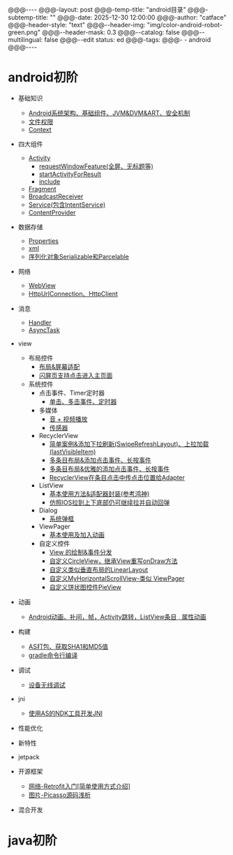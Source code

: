 @@@----
@@@-layout:       post
@@@-temp-title:        "android目录"
@@@-subtemp-title:     ""
@@@-date:         2025-12-30 12:00:00
@@@-author:       "catface"
@@@-header-style: "text"
@@@--header-img:   "img/color-android-robot-green.png"
@@@--header-mask:  0.3
@@@--catalog:      false
@@@--multilingual: false
@@@--edit status:  ed
@@@-tags:
@@@-    - android
@@@----

# android初阶
- 基础知识
    - [Android系统架构、基础组件、JVM&DVM&ART、安全机制](https://blog.csdn.net/itcatface/article/details/49664853)
    - [文件权限](https://blog.csdn.net/itcatface/article/details/51382913)
    - [Context](https://blog.csdn.net/itCatface/article/details/50965454)
- 四大组件
    - [Activity](https://blog.csdn.net/itCatface/article/details/50421212)
        - [requestWindowFeature(全屏、无标题等)](https://blog.csdn.net/itCatface/article/details/49796455)
        - [startActivityForResult](https://blog.csdn.net/itCatface/article/details/50550807)
        - [include](https://blog.csdn.net/itCatface/article/details/50962333)
    - [Fragment](https://blog.csdn.net/itCatface/article/details/50428412)
    - [BroadcastReceiver](https://blog.csdn.net/itcatface/article/details/50428866)
    - [Service(包含IntentService)](https://blog.csdn.net/itCatface/article/details/61200328)
    - [ContentProvider](https://blog.csdn.net/itCatface/article/details/61922091)
- 数据存储
    - [Properties](https://blog.csdn.net/itCatface/article/details/77484213)
    - [xml](https://blog.csdn.net/itCatface/article/details/49718935)
    - [序列化对象Serializable和Parcelable](https://blog.csdn.net/itCatface/article/details/85948341)
- 网络
    - [WebView](https://blog.csdn.net/itCatface/article/details/49700049)
    - [HttpUrlConnection、HttpClient](https://blog.csdn.net/itCatface/article/details/49702129)

- 消息
    - [Handler](https://blog.csdn.net/itCatface/article/details/50704823)
    - [AsyncTask](https://blog.csdn.net/itCatface/article/details/50700428)

- view
    - 布局控件
        - [布局&屏幕适配](https://blog.csdn.net/itCatface/article/details/61923203)
        - [闪屏页支持点击进入主页面](https://blog.csdn.net/itcatface/article/details/51564831)
    - 系统控件
        - 点击事件、Timer定时器
            - [单击、多击事件、定时器](https://blog.csdn.net/itCatface/article/details/50131075)
        - 多媒体
            - [音 + 视频播放](https://blog.csdn.net/itcatface/article/details/50433922)
            - [传感器](https://blog.csdn.net/itcatface/article/details/50439946)
        - RecyclerView
            - [简单案例&添加下拉刷新(SwipeRefreshLayout)、上拉加载(lastVisibleItem)](https://blog.csdn.net/itcatface/article/details/77861906)
            - [多条目布局&添加点击事件、长按事件](https://blog.csdn.net/itCatface/article/details/77863689)
            - [多条目布局&优雅的添加点击事件、长按事件](https://blog.csdn.net/itcatface/article/details/77865013)
            - [RecyclerView在条目点击中传点击位置给Adapter](https://blog.csdn.net/itcatface/article/details/79819972)
        - ListView
            - [基本使用方法&适配器封装(参考鸿神)](https://blog.csdn.net/itcatface/article/details/50523588)
            - [仿照IOS拉到上下底部仍可继续拉并自动回弹](https://blog.csdn.net/itcatface/article/details/50963825)
        - Dialog
            - [系统弹框](http://blog.csdn.net/itcatface/article/details/50969135)
        - ViewPager
            - [基本使用及加入动画](https://blog.csdn.net/itcatface/article/details/50766666)
        - 自定义控件
            - [View 的绘制&事件分发](http://blog.csdn.net/itcatface/article/details/72809133)
            - [自定义CircleView，继承View重写onDraw方法](http://blog.csdn.net/itcatface/article/details/72818240)
            - [自定义类似垂直布局的LinearLayout](http://blog.csdn.net/itCatface/article/details/72820291)
            - [自定义MyHorizontalScrollView-类似 ViewPager](http://blog.csdn.net/itCatface/article/details/72848569)
            - [自定义饼状图控件PieView](http://blog.csdn.net/itcatface/article/details/76020997)

- 动画
    - [Android动画、补间，帧，Activity跳转，ListView条目 , 属性动画](https://blog.csdn.net/itCatface/article/details/50560393)

- 构建
    - [AS打包、获取SHA1和MD5值](https://blog.csdn.net/itCatface/article/details/50015701)
    - [gradle命令行编译](https://blog.csdn.net/itCatface/article/details/77894410)

- 调试
    - [设备无线调试](https://blog.csdn.net/itCatface/article/details/90481518)

- jni
    - [使用AS的NDK工具开发JNI](https://blog.csdn.net/itCatface/article/details/73294237)
- 性能优化
- 新特性
- jetpack
- 开源框架
    - [网络-Retrofit入门[简单使用方式介绍]](https://blog.csdn.net/itCatface/article/details/78903304)
    - [图片-Picasso源码浅析](https://blog.csdn.net/itCatface/article/details/85062566)
- 混合开发
# java初阶